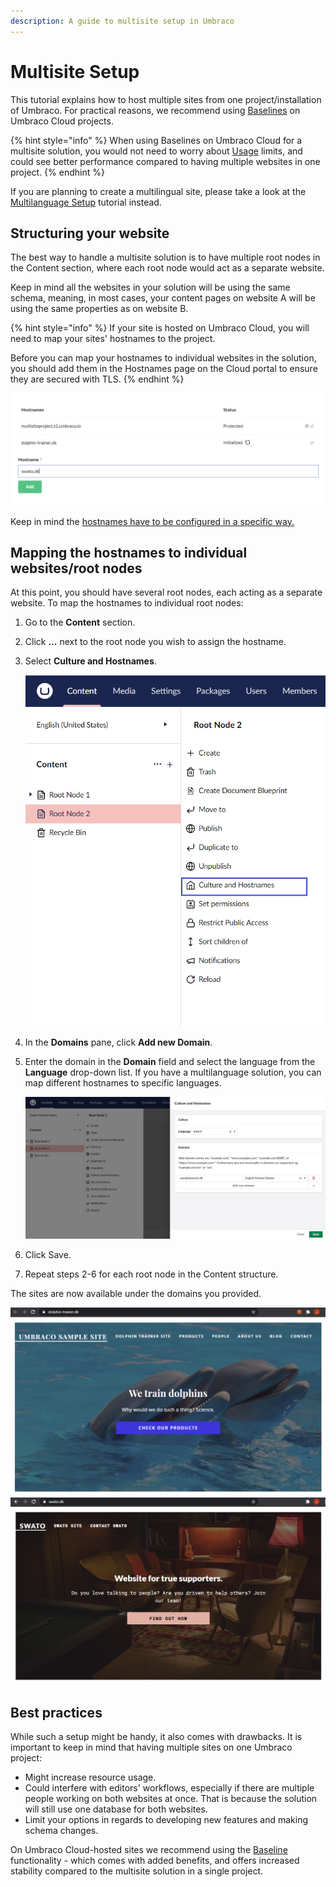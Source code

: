 ```yaml
---
description: A guide to multisite setup in Umbraco
---
```


# Multisite Setup

This tutorial explains how to host multiple sites from one project/installation of Umbraco. For practical reasons, we recommend using [Baselines](https://docs.umbraco.com/umbraco-cloud/getting-started/baselines) on Umbraco Cloud projects.

{% hint style="info" %}
When using Baselines on Umbraco Cloud for a multisite solution, you would not need to worry about [Usage](https://docs.umbraco.com/umbraco-cloud/set-up/project-settings/usage) limits, and could see better performance compared to having multiple websites in one project.
{% endhint %}

If you are planning to create a multilingual site, please take a look at the [Multilanguage Setup](multilanguage-setup.md) tutorial instead.

## Structuring your website

The best way to handle a multisite solution is to have multiple root nodes in the Content section, where each root node would act as a separate website.

Keep in mind all the websites in your solution will be using the same schema, meaning, in most cases, your content pages on website A will be using the same properties as on website B.

{% hint style="info" %}
If your site is hosted on Umbraco Cloud, you will need to map your sites' hostnames to the project.

Before you can map your hostnames to individual websites in the solution, you should add them in the Hostnames page on the Cloud portal to ensure they are secured with TLS.
{% endhint %}

![Adding hostnames to the project](../../../10/umbraco-cms/tutorials/images/1-addinghostnames.png)

Keep in mind the [hostnames have to be configured in a specific way.](https://docs.umbraco.com/umbraco-cloud/set-up/project-settings/manage-hostnames)

## Mapping the hostnames to individual websites/root nodes

At this point, you should have several root nodes, each acting as a separate website. To map the hostnames to individual root nodes:

1. Go to the **Content** section.
2. Click **...** next to the root node you wish to assign the hostname.
3. Select **Culture and Hostnames**.

    ![Culture and hostnames](images/culturehostnames-v14.png)
4. In the **Domains** pane, click **Add new Domain**.
5. Enter the domain in the **Domain** field and select the language from the **Language** drop-down list. If you have a multilanguage solution, you can map different hostnames to specific languages.

    ![Domain](images/inherit-domain.png)

6. Click Save.
7. Repeat steps 2-6 for each root node in the Content structure.

The sites are now available under the domains you provided.

![Dolphin site](../../../10/umbraco-cms/tutorials/images/6-dolphins.png) ![SWATO site](../../../10/umbraco-cms/tutorials/images/7-swato.png)

## Best practices

While such a setup might be handy, it also comes with drawbacks. It is important to keep in mind that having multiple sites on one Umbraco project:

* Might increase resource usage.
* Could interfere with editors' workflows, especially if there are multiple people working on both websites at once. That is because the solution will still use one database for both websites.
* Limit your options in regards to developing new features and making schema changes.

On Umbraco Cloud-hosted sites we recommend using the [Baseline](https://docs.umbraco.com/umbraco-cloud/getting-started/baselines) functionality - which comes with added benefits, and offers increased stability compared to the multisite solution in a single project.
